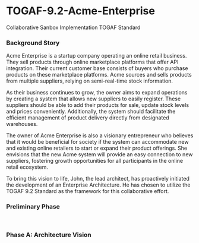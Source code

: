 # TOGAF-9.2-Acme-Enterprise
Collaborative Sanbox Implementation TOGAF Standard

<h3>Background Story</h3>
Acme Enterprise is a startup company operating an online retail business. They sell products through online marketplace platforms that offer API integration. Their current customer base consists of buyers who purchase products on these marketplace platforms. Acme sources and sells products from multiple suppliers, relying on semi-real-time stock information.

</p>
As their business continues to grow, the owner aims to expand operations by creating a system that allows new suppliers to easily register. These suppliers should be able to add their products for sale, update stock levels and prices conveniently. Additionally, the system should facilitate the efficient management of product delivery directly from designated warehouses.

</p>
The owner of Acme Enterprise is also a visionary entrepreneur who believes that it would be beneficial for society if the system can accommodate new and existing online retailers to start or expand their product offerings. She envisions that the new Acme system will provide an easy connection to new suppliers, fostering growth opportunities for all participants in the online retail ecosystem.

</p>
To bring this vision to life, John, the lead architect, has proactively initiated the development of an Enterprise Architecture. He has chosen to utilize the TOGAF 9.2 Standard as the framework for this collaborative effort.

<h3>Preliminary Phase</h3>
</br>
<h3>Phase A: Architecture Vision</h3>
